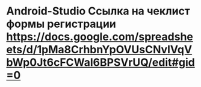 # Android-Studio Ссылка на чеклист формы регистрации https://docs.google.com/spreadsheets/d/1pMa8CrhbnYpOVUsCNvlVqVbWp0Jt6cFCWal6BPSVrUQ/edit#gid=0
